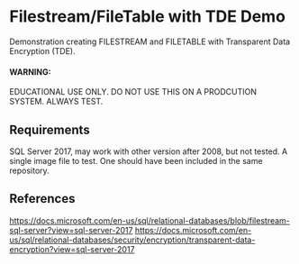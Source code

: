 # Filestream/FileTable with TDE Demo
 Demonstration creating FILESTREAM and FILETABLE with Transparent Data Encryption (TDE).
 
#### WARNING: 
EDUCATIONAL USE ONLY. DO NOT USE THIS ON A PRODCUTION SYSTEM. ALWAYS TEST.
 
## Requirements
SQL Server 2017, may work with other version after 2008, but not tested.
A single image file to test. One should have been included in the same repository.

## References
https://docs.microsoft.com/en-us/sql/relational-databases/blob/filestream-sql-server?view=sql-server-2017
https://docs.microsoft.com/en-us/sql/relational-databases/security/encryption/transparent-data-encryption?view=sql-server-2017

